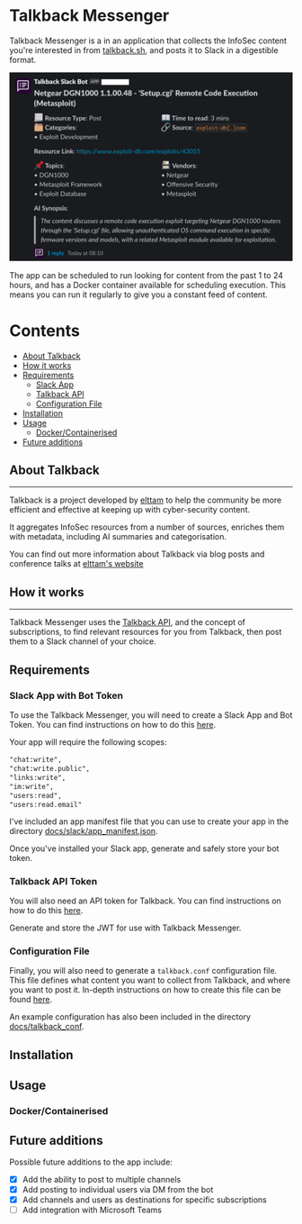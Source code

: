 # Talkback Messenger

Talkback Messenger is a in an application that collects the InfoSec content you're interested in from [talkback.sh](https://talkback.sh/), and posts it to Slack in a digestible format.

<img src="/images/slack_screenshot.png" width="700">

The app can be scheduled to run looking for content from the past 1 to 24 hours, and has a Docker container available for scheduling execution. This means you can run it regularly to give you a constant feed of content.
# Contents

- [About Talkback](#about-talkback)
- [How it works](#how-it-works)
- [Requirements](#requirements)
  - [Slack App](#slack-app-with-bot-token)
  - [Talkback API](#talkback-api-token)
  - [Configuration File](#configuration-file)
- [Installation](#installation)
- [Usage](#usage)
  - [Docker/Containerised](#dockercontainerised)
- [Future additions](#future-additions)

## About Talkback

---

Talkback is a project developed by [elttam](https://www.elttam.com/) to help the community be more efficient and effective at keeping up with cyber-security content.

It aggregates InfoSec resources from a number of sources, enriches them with metadata, including AI summaries and categorisation.

You can find out more information about Talkback via blog posts and conference talks at [elttam's website](https://www.elttam.com/blog/talkback-intro/)

## How it works

---

Talkback Messenger uses the [Talkback API](https://talkback.sh/api/), and the concept of subscriptions, to find relevant resources for you from Talkback, then post them to a Slack channel of your choice.

## Requirements
### Slack App with Bot Token
To use the Talkback Messenger, you will need to create a Slack App and Bot Token. You can find instructions on how to do this [here](https://api.slack.com/authentication/basics).

Your app will require the following scopes:
```text
"chat:write",
"chat:write.public",
"links:write",
"im:write",
"users:read",
"users:read.email"
```

I've included an app manifest file that you can use to create your app in the directory [docs/slack/app_manifest.json](docs/slack/app_manifest.json).

Once you've installed your Slack app, generate and safely store your bot token.

### Talkback API Token
You will also need an API token for Talkback. You can find instructions on how to do this [here](https://talkback.sh/api/v1/help/).

Generate and store the JWT for use with Talkback Messenger.

### Configuration File
Finally, you will also need to generate a `talkback.conf` configuration file. This file defines what content you want to collect from Talkback, and where you want to post it. In-depth instructions on how to create this file can be found [here](./docs/talkback_conf).

An example configuration has also been included in the directory [docs/talkback_conf](docs/talkback_conf/example_talkback.conf).
## Installation
## Usage
### Docker/Containerised





## Future additions
Possible future additions to the app include: 
- [x] Add the ability to post to multiple channels
- [x] Add posting to individual users via DM from the bot
- [x] Add channels and users as destinations for specific subscriptions
- [ ] Add integration with Microsoft Teams